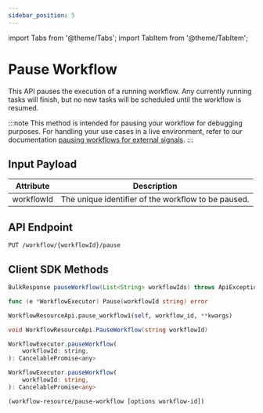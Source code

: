```yaml
---
sidebar_position: 5
---
```


import Tabs from '@theme/Tabs';
import TabItem from '@theme/TabItem';

# Pause Workflow

This API pauses the execution of a running workflow. Any currently running tasks will finish, but no new tasks will be scheduled until the workflow is resumed.

:::note
This method is intended for pausing your workflow for debugging purposes. For handling your use cases in a live environment, refer to our documentation [pausing workflows for external signals](https://orkes.io/content/developer-guides/pausing-for-external-signals).
:::

## Input Payload

| Attribute | Description | 
| --------- | ----------- | 
| workflowId | The unique identifier of the workflow to be paused. | 

## API Endpoint
```
PUT /workflow/{workflowId}/pause
```

## Client SDK Methods

<Tabs>
<TabItem value="Java" label="Java">

```java
BulkResponse pauseWorkflow(List<String> workflowIds) throws ApiException
```

</TabItem>
<TabItem value="Go" label="Go">

```go
func (e *WorkflowExecutor) Pause(workflowId string) error
```

</TabItem>
<TabItem value="Python" label="Python">

```python
WorkflowResourceApi.pause_workflow1(self, workflow_id, **kwargs)
```

</TabItem>
<TabItem value="CSharp" label="CSharp">

```csharp
void WorkflowResourceApi.PauseWorkflow(string workflowId)
```

</TabItem>
<TabItem value="Javascript" label="Javascript">

```javascript
WorkflowExecutor.pauseWorkflow(
    workflowId: string,
): CancelablePromise<any>
```

</TabItem>
<TabItem value="Typescript" label="Typescript">

```typescript
WorkflowExecutor.pauseWorkflow(
    workflowId: string,
): CancelablePromise<any>
```

</TabItem>
<TabItem value="Clojure" label="Clojure">

```clojure
(workflow-resource/pause-workflow [options workflow-id])
```

</TabItem>
</Tabs>